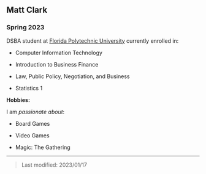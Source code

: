 ## Matt Clark

### Spring 2023

DSBA student at [Florida Polytechnic University](https://www.floridapoly.edu) currently enrolled in: 

- Computer Information Technology

- Introduction to Business Finance

- Law, Public Policy, Negotiation, and Business

- Statistics 1

**Hobbies:**

I am _passionate about_: 

- Board Games

- Video Games

- Magic: The Gathering

***

> Last modified: 2023/01/17

